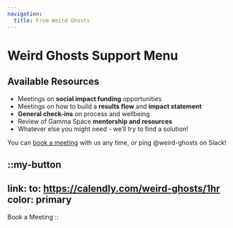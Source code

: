 ```yaml
---
navigation:
  title: From Weird Ghosts
---
```


# Weird Ghosts Support Menu

## Available Resources

- Meetings on **social impact funding** opportunities
- Meetings on how to build a **results flow** and **impact statement**
- **General check-ins** on process and wellbeing
- Review of Gamma Space **mentorship and resources**
- Whatever else you might need - we’ll try to find a solution!

You can [book a meeting](https://calendly.com/weird-ghosts/1hr) with us any time, or ping @weird-ghosts on Slack!

::my-button
---
link:
  to: https://calendly.com/weird-ghosts/1hr
color: primary
---
Book a Meeting
::

